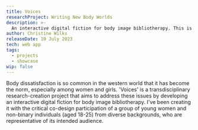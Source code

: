 ```yaml
---
title: Voices
researchProject: Writing New Body Worlds
description: >-
  An interactive digital fiction for body image bibliotherapy. This is an international research-creation project with the participation of a group of young women and non-binary individuals from diverse backgrounds. We aim to address body dissatisfaction, which is so prevalent it has become the norm.
author: Christine Wilks
releaseDate: 10 July 2023
tech: web app
tags:
  - projects
  - showcase
wip: false
---
```



Body dissatisfaction is so common in the western world that it has become the norm, especially among women and girls. 'Voices' is a transdisciplinary research-creation project that aims to address these issues by developing an interactive digital fiction for body image bibliotherapy. I've been creating it with the critical co-design participation of a group of young women and non-binary individuals (aged 18-25) from diverse backgrounds, who are representative of its intended audience.

